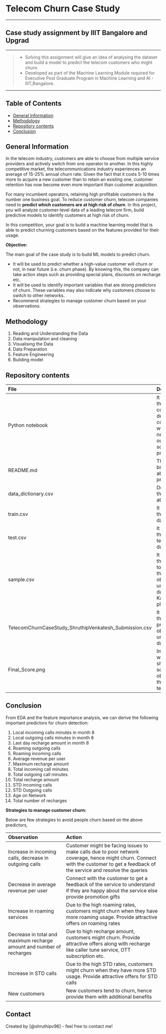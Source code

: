 # Telecom Churn Case Study
---
## Case study assignment by IIIT Bangalore and Upgrad
---
> - Solving this assignment will give an idea of analysing the dataset and build a model to predict the telecom customers who might churn.
> - Developed as part of the Machine Learning Module required for Executive Post Graduate Program in Machine Learning and AI - IIIT,Bangalore.
---

## Table of Contents
* [General Information](#general-information)
* [Methodology](#methodology)
* [Repository contents](#repository-contents)
* [Conclusion](#conclusion)

## General Information
In the telecom industry, customers are able to choose from multiple service providers and actively switch from one operator to another. In this highly competitive market, the telecommunications industry experiences an average of 15-25% annual churn rate. Given the fact that it costs 5-10 times more to acquire a new customer than to retain an existing one, customer retention has now become even more important than customer acquisition.

For many incumbent operators, retaining high profitable customers is the number one business goal. To reduce customer churn, telecom companies need to **predict which customers are at high risk of churn**. In this project, you will analyze customer-level data of a leading telecom firm, build predictive models to identify customers at high risk of churn.

In this competition, your goal is to build a machine learning model that is able to predict churning customers based on the features provided for their usage.

**Objective:**

The main goal of the case study is to build ML models to predict churn.
- It will be used to predict whether a high-value customer will churn or not, in near future (i.e. churn phase). By knowing this, the company can take action steps such as providing special plans, discounts on recharge etc.
- It will be used to identify important variables that are strong predictors of churn. These variables may also indicate why customers choose to switch to other networks.
- Recommend strategies to manage customer churn based on your observations.

## Methodology
1) Reading and Understanding the Data
2) Data manipulation and cleaning
3) Visualising the Data
4) Data Preparation
5) Feature Engineering
6) Building model

## Repository contents
| File | Description |
|:-----|:------------|
| Python notebook | It contains the complete detailed code along with necessary output to solve the problem. |
| README.md | This file briefs about the project. |
| data_dictionary.csv | Defintion of the attributes. |
| train.csv | It contains the training dataset. |
| test.csv | It contains the unseen test dataset. |
| sample.csv | It contains the format to submit the results obtained on unseen test dataset on Kaggle platform. |
| TelecomChurnCaseStudy_ShruthipVenkatesh_Submission.csv | It contains the prediction obtained on unseen test dataset. |
| Final_Score.png | Image which shows the score obtained on the unseen test data |

## Conclusion

From EDA and the feature importance analysis, we can derive the following important predictors for churn detection:
1) Local incoming calls minutes in month 8 
2) Local outgoing calls minutes in month 8
3) Last day recharge amount in month 8
4) Roaming outgoing calls
5) Roaming incoming calls
6) Average revenue per user
7) Maximum recharge amount
8) Total incoming call minutes
9) Total outgoing call minutes
10) Total recharge amount
11) STD incoming calls
12) STD Outgoing calls
13) Age on Network
14) Total number of recharges


**Strategies to manage customer churn:**

Below are few strategies to avoid people churn based on the above predictors,

| Observation | Action |
|:----------|:-------|
| Increase in incoming calls, decrease in outgoing calls | Customer might be facing issues to make calls due to poor network coverage, hence might churn. Connect with the customer to get a feedback of the service and resolve the queries  |
| Decrease in average revenue per user | Connect with the customer to get a feedback of the service to understand if they are happy about the service else provide promotion gifts |
| Increase in roaming services | Due to the high roaming rates, customers might churn when they have more roaming usage. Provide attractive offers on roaming rates |
| Decrease in total and maximum recharge amount and number of recharges | Due to high recharge amount, customers might churn. Provide attractive offers along with recharge like caller tune service, OTT subscription etc. |
| Increase in STD calls | Due to the high STD rates, customers might churn when they have more STD usage. Provide attractive offers for STD calls |
| New customers | New customers tend to churn, hence provide them with additional benefits |


## Contact
Created by [@shruthipv96] - feel free to contact me!

